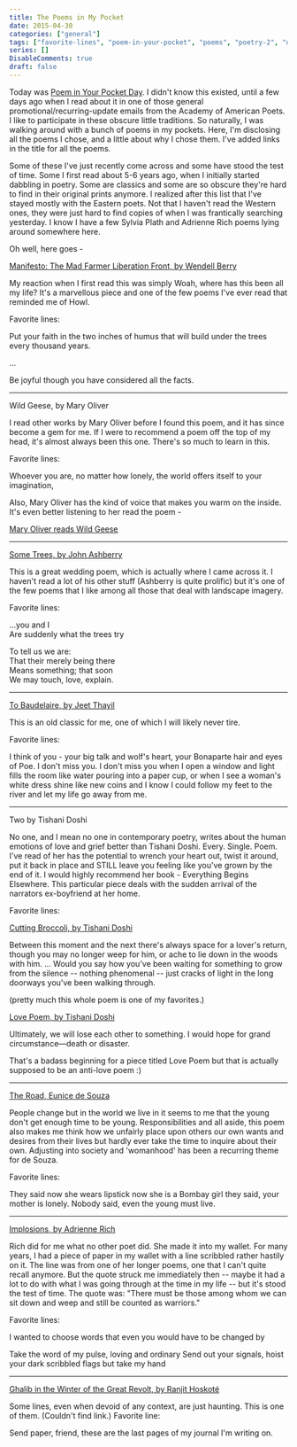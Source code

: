 ```yaml
---
title: The Poems in My Pocket
date: 2015-04-30
categories: ["general"]
tags: ["favorite-lines", "poem-in-your-pocket", "poems", "poetry-2", "quotes", "reading"]
series: []
DisableComments: true
draft: false
---
```


Today was [Poem in Your Pocket Day](http://www.poets.org/national-poetry-month/poem-your-pocket-day). I didn't know this existed, until a few days ago when I read about it in one of those general promotional/recurring-update emails from the Academy of American Poets. I like to participate in these obscure little traditions. So naturally, I was walking around with a bunch of poems in my pockets. Here, I'm disclosing all the poems I chose, and a little about why I chose them. I've added links in the title for all the poems.

Some of these I've just recently come across and some have stood the test of time. Some I first read about 5-6 years ago, when I initially started dabbling in poetry. Some are classics and some are so obscure they're hard to find in their original prints anymore. I realized after this list that I've stayed mostly with the Eastern poets. Not that I haven't read the Western ones, they were just hard to find copies of when I was frantically searching yesterday. I know I have a few Sylvia Plath and Adrienne Rich poems lying around somewhere here.

Oh well, here goes -

[Manifesto: The Mad Farmer Liberation Front, by Wendell Berry](http://www.context.org/iclib/ic30/berry/)

My reaction when I first read this was simply Woah, where has this been all my life? It's a marvellous piece and one of the few poems I've ever read that reminded me of Howl.

Favorite lines:

Put your faith in the two inches of humus that will build under the trees every thousand years.

...

Be joyful though you have considered all the facts.

* * *

Wild Geese, by Mary Oliver

I read other works by Mary Oliver before I found this poem, and it has since become a gem for me. If I were to recommend a poem off the top of my head, it's almost always been this one. There's so much to learn in this.

Favorite lines:

Whoever you are, no matter how lonely, the world offers itself to your imagination,

Also, Mary Oliver has the kind of voice that makes you warm on the inside. It's even better listening to her read the poem -

[Mary Oliver reads Wild Geese](http://www.brainpickings.org/2014/09/24/mary-oliver-reads-wild-geese/)

* * *

[Some Trees, by John Ashberry](http://www.writing.upenn.edu/~afilreis/88/some-trees.html)

This is a great wedding poem, which is actually where I came across it. I haven't read a lot of his other stuff (Ashberry is quite prolific) but it's one of the few poems that I like among all those that deal with landscape imagery.

Favorite lines:

...you and I   
Are suddenly what the trees try

To tell us we are:   
That their merely being there   
Means something; that soon   
We may touch, love, explain.

* * *

[To Baudelaire, by Jeet Thayil](http://www.levantinecenter.org/levantine-review/poet-arundhathi-subramaniam-september-2010)

This is an old classic for me, one of which I will likely never tire.

Favorite lines:

I think of you - your big talk and wolf's heart, your Bonaparte hair and eyes of Poe. I don't miss you. I don't miss you when I open a window and light fills the room like water pouring into a paper cup, or when I see a woman's white dress shine like new coins and I know I could follow my feet to the river and let my life go away from me.

* * *

Two by Tishani Doshi

No one, and I mean no one in contemporary poetry, writes about the human emotions of love and grief better than Tishani Doshi. Every. Single. Poem. I've read of her has the potential to wrench your heart out, twist it around, put it back in place and STILL leave you feeling like you've grown by the end of it. I would highly recommend her book - Everything Begins Elsewhere. This particular piece deals with the sudden arrival of the narrators ex-boyfriend at her home.

Favorite lines:

[Cutting Broccoli, by Tishani Doshi](http://bigbridge.org/BB17/poetry/indianpoetryanthology/Tishani_Doshi.html)

Between this moment and the next there's always space for a lover's return, though you may no longer weep for him, or ache to lie down in the woods with him. ... Would you say how you've been waiting for something to grow from the silence -- nothing phenomenal -- just cracks of light in the long doorways you've been walking through.

(pretty much this whole poem is one of my favorites.)

[Love Poem, by Tishani Doshi](http://bigbridge.org/BB17/poetry/indianpoetryanthology/Tishani_Doshi.html)

Ultimately, we will lose each other to something. I would hope for grand circumstance—death or disaster.

That's a badass beginning for a piece titled Love Poem but that is actually supposed to be an anti-love poem :)

* * *

[The Road, Eunice de Souza](https://www.evernote.com/shard/s207/sh/d1374e7b-5ad3-4fe7-935b-7875511d41ef/f9f402f78be18ebc9ea240dc80eac3b4)

People change but in the world we live in it seems to me that the young don't get enough time to be young. Responsibilities and all aside, this poem also makes me think how we unfairly place upon others our own wants and desires from their lives but hardly ever take the time to inquire about their own. Adjusting into society and 'womanhood' has been a recurring theme for de Souza.

Favorite lines:

They said now she wears lipstick now she is a Bombay girl they said, your mother is lonely. Nobody said, even the young must live.

* * *

[Implosions, by Adrienne Rich](http://www.sohel.net/2004/09/implosions-10-poems-of-adrienne-rich.html)

Rich did for me what no other poet did. She made it into my wallet. For many years, I had a piece of paper in my wallet with a line scribbled rather hastily on it. The line was from one of her longer poems, one that I can't quite recall anymore. But the quote struck me immediately then -- maybe it had a lot to do with what I was going through at the time in my life -- but it's stood the test of time. The quote was: "There must be those among whom we can sit down and weep and still be counted as warriors."

Favorite lines:

I wanted to choose words that even you would have to be changed by

Take the word of my pulse, loving and ordinary Send out your signals, hoist your dark scribbled flags but take my hand

* * *

[Ghalib in the Winter of the Great Revolt, by Ranjit Hoskoté](https://www.evernote.com/shard/s207/sh/4a511600-aac6-4239-999f-64a5b90db136/22124f40117e1184dbe524bebfae611a)

Some lines, even when devoid of any context, are just haunting. This is one of them. (Couldn't find link.) Favorite line:

Send paper, friend, these are the last pages of my journal I'm writing on.

<br>
